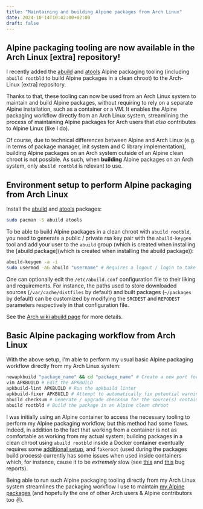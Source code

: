```yaml
---
title: "Maintaining and building Alpine packages from Arch Linux"
date: 2024-10-14T10:42:00+02:00
draft: false
---
```


## Alpine packaging tooling are now available in the Arch Linux [extra] repository!

I recently added the [abuild](https://gitlab.alpinelinux.org/alpine/abuild) and [atools](https://gitlab.alpinelinux.org/Leo/atools) Alpine packaging tooling (including `abuild rootbld` to build Alpine packages in a clean chroot) to the Arch-Linux [extra] repository.

Thanks to that, these tooling can now be used from an Arch Linux system to maintain and build Alpine packages, without requiring to rely on a separate Alpine installation, such as a container or a VM. It enables the Alpine packaging workflow directly from an Arch Linux system, streamlining the process of maintaining Alpine packages for Arch users that *also* contributes to Alpine Linux (like I do).

Of course, due to technical differences between Alpine and Arch Linux (e.g. in terms of package manager, init system and C library implementation), building Alpine packages on an Arch system outside of an Alpine clean chroot is not possible. As such, when **building** Alpine packages on an Arch system, only `abuild rootbld` is relevant to use.

## Environment setup to perform Alpine packaging from Arch Linux

Install the [abuild](https://archlinux.org/packages/extra/x86_64/abuild/) and [atools](https://archlinux.org/packages/extra/x86_64/atools/) packages:

```bash
sudo pacman -S abuild atools
```

To be able to build Alpine packages in a clean chroot with `abuild rootbld`, you need to generate a public / private rsa key pair with the `abuild-keygen` tool and add your user to the `abuild` group (which is created when installing the [abuild package](which is created when installing the abuild package)):

```bash
abuild-keygen -a -i
sudo usermod -aG abuild "username" # Requires a logout / login to take effect
```

One can optionally edit the `/etc/abuild.conf` configuration file to their liking and requirements. For instance, the paths used to store downloaded sources (`/var/cache/distfiles` by default) and built packages (`~/packages` by default) can be customized by modifying the `SRCDEST` and `REPODEST` parameters respectively in that configuration file.

See the [Arch wiki abuild page](https://wiki.archlinux.org/title/Abuild) for more details.

## Basic Alpine packaging workflow from Arch Linux

With the above setup, I'm able to perform my usual basic Alpine packaging workflow directly from my Arch Linux system:

```bash
newapkbuild "package_name" && cd "package_name" # Create a new port for a package and `cd` into it
vim APKBUILD # Edit the APKBUILD
apkbuild-lint APKBUILD # Run the apkbuild linter
apkbuild-fixer APKBUILD # Attempt to automatically fix potential warnings raised by `apkbuild-lint`
abuild checksum # Generate / upgrade checksum for the source(s) contained in the APKBUILD source array
abuild rootbld # Build the package in an Alpine clean chroot
```

I was initially using an Alpine container to access the necessary tooling to perform my Alpine packaging workflow, but this method had some flaws. Indeed, in addition to the fact that working from a container is not as comfortable as working from my actual system; building packages in a clean chroot using `abuild rootbld` inside a Docker container eventually requires some [additional setup](https://wiki.alpinelinux.org/wiki/Build_with_abuild_rootbld_in_Docker_container), and `fakeroot` (used during the packages build process) currently has some issues when used inside containers which, for instance, cause it to be *extremely* slow (see [this](https://github.com/moby/moby/issues/45436) and [this](https://github.com/moby/moby/issues/38814) bug reports).

Being able to run such Alpine packaging tooling directly from my Arch Linux system streamlines the packaging workflow I use to maintain [my Alpine packages](https://pkgs.alpinelinux.org/packages?name=&branch=edge&repo=&arch=&maintainer=Robin+Candau) (and hopefully the one of other Arch users & Alpine contributors too :v:).
